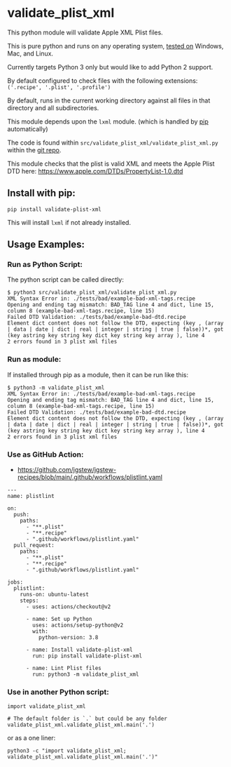 # validate_plist_xml
This python module will validate Apple XML Plist files.

This is pure python and runs on any operating system, [tested on](https://github.com/jgstew/validate_plist_xml/blob/main/.github/workflows/tests.yaml) Windows, Mac, and Linux.

Currently targets Python 3 only but would like to add Python 2 support.

By default configured to check files with the following extensions: `('.recipe', '.plist', '.profile')`

By default, runs in the current working directory against all files in that directory and all subdirectories.

This module depends upon the `lxml` module. (which is handled by [pip](https://pypi.org/project/validate-plist-xml/) automatically)

The code is found within `src/validate_plist_xml/validate_plist_xml.py` within the [git repo](https://github.com/jgstew/validate_plist_xml/blob/main/src/validate_plist_xml/validate_plist_xml.py).

This module checks that the plist is valid XML and meets the Apple Plist DTD here: https://www.apple.com/DTDs/PropertyList-1.0.dtd


## Install with pip:
```
pip install validate-plist-xml
```

This will install `lxml` if not already installed.

## Usage Examples:

### Run as Python Script:

The python script can be called directly:

```
$ python3 src/validate_plist_xml/validate_plist_xml.py 
XML Syntax Error in: ./tests/bad/example-bad-xml-tags.recipe
Opening and ending tag mismatch: BAD_TAG line 4 and dict, line 15, column 8 (example-bad-xml-tags.recipe, line 15)
Failed DTD Validation: ./tests/bad/example-bad-dtd.recipe
Element dict content does not follow the DTD, expecting (key , (array | data | date | dict | real | integer | string | true | false))*, got (key astring key string key dict key string key array ), line 4
2 errors found in 3 plist xml files
```

### Run as module:

If installed through pip as a module, then it can be run like this:

```
$ python3 -m validate_plist_xml
XML Syntax Error in: ./tests/bad/example-bad-xml-tags.recipe
Opening and ending tag mismatch: BAD_TAG line 4 and dict, line 15, column 8 (example-bad-xml-tags.recipe, line 15)
Failed DTD Validation: ./tests/bad/example-bad-dtd.recipe
Element dict content does not follow the DTD, expecting (key , (array | data | date | dict | real | integer | string | true | false))*, got (key astring key string key dict key string key array ), line 4
2 errors found in 3 plist xml files
```

### Use as GitHub Action:

- https://github.com/jgstew/jgstew-recipes/blob/main/.github/workflows/plistlint.yaml

```
---
name: plistlint

on:
  push:
    paths:
      - "**.plist"
      - "**.recipe"
      - ".github/workflows/plistlint.yaml"
  pull_request:
    paths:
      - "**.plist"
      - "**.recipe"
      - ".github/workflows/plistlint.yaml"

jobs:
  plistlint:
    runs-on: ubuntu-latest
    steps:
      - uses: actions/checkout@v2

      - name: Set up Python
        uses: actions/setup-python@v2
        with:
          python-version: 3.8

      - name: Install validate-plist-xml
        run: pip install validate-plist-xml

      - name: Lint Plist files
        run: python3 -m validate_plist_xml
```

### Use in another Python script:

```
import validate_plist_xml

# The default folder is `.` but could be any folder
validate_plist_xml.validate_plist_xml.main('.')
```

or as a one liner:

```
python3 -c "import validate_plist_xml; validate_plist_xml.validate_plist_xml.main('.')"
```
